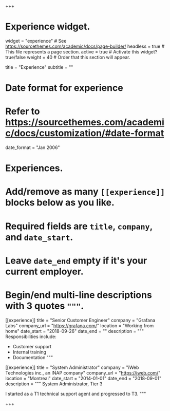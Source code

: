 +++
# Experience widget.
widget = "experience"  # See https://sourcethemes.com/academic/docs/page-builder/
headless = true  # This file represents a page section.
active = true  # Activate this widget? true/false
weight = 40  # Order that this section will appear.

title = "Experience"
subtitle = ""

# Date format for experience
#   Refer to https://sourcethemes.com/academic/docs/customization/#date-format
date_format = "Jan 2006"

# Experiences.
#   Add/remove as many `[[experience]]` blocks below as you like.
#   Required fields are `title`, `company`, and `date_start`.
#   Leave `date_end` empty if it's your current employer.
#   Begin/end multi-line descriptions with 3 quotes `"""`.
[[experience]]
  title = "Senior Customer Engineer"
  company = "Grafana Labs"
  company_url = "https://grafana.com/"
  location = "Working from home"
  date_start = "2018-09-26"
  date_end = ""
  description = """
  Responsibilities include:
  
  * Customer support
  * Internal training
  * Documentation
  """

[[experience]]
  title = "System Administrator"
  company = "iWeb Technologies inc., an INAP company"
  company_url = "https://iweb.com/"
  location = "Montreal"
  date_start = "2014-01-01"
  date_end = "2018-09-01"
  description = """
  System Administrator, Tier 3

  I started as a T1 technical support agent and progressed to T3.
  """

+++
